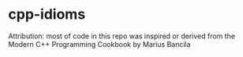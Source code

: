# cpp-idioms
Attribution:  most of code in this repo was inspired or derived from the Modern C++ Programming Cookbook by Marius Bancila
